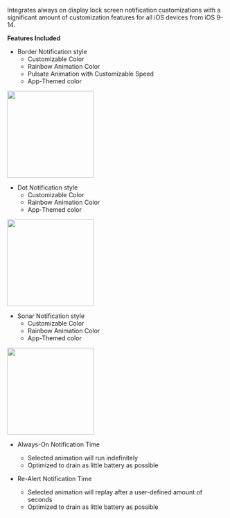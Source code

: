 Integrates always on display lock screen notification customizations with a significant amount of customization features for all iOS devices from iOS 9-14.

**Features Included**  
 * Border Notification style
   * Customizable Color
   * Rainbow Animation Color
   * Pulsate Animation with Customizable Speed
   * App-Themed color
<img src="https://user-images.githubusercontent.com/41803725/114984690-d72ecd00-9e46-11eb-827c-baea4339db73.png" width="200">  

 * Dot Notification style
   * Customizable Color
   * Rainbow Animation Color
   * App-Themed color
<img src="https://user-images.githubusercontent.com/41803725/114985169-57edc900-9e47-11eb-9085-de347974066d.png" width="200">  

 * Sonar Notification style
   * Customizable Color
   * Rainbow Animation Color
   * App-Themed color
<img src="https://user-images.githubusercontent.com/41803725/114985348-8f5c7580-9e47-11eb-9901-77b17c6b61c2.png" width="200">  

 * Always-On Notification Time
   * Selected animation will run indefinitely
   * Optimized to drain as little battery as possible  

 * Re-Alert Notification Time
   * Selected animation will replay after a user-defined amount of seconds
   * Optimized to drain as little battery as possible  
